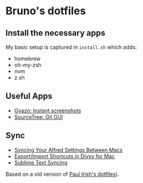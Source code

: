 # Bruno's dotfiles

## Install the necessary apps

My basic setup is captured in `install.sh` which adds:

* homebrew
* oh-my-zsh
* nvm
* z.sh

## Useful Apps

* [Gyazo: Instant screenshots](https://gyazo.com/)
* [SourceTree: Git GUI](https://www.sourcetreeapp.com/)

## Sync

* [Syncing Your Alfred Settings Between Macs](https://www.alfredapp.com/help/advanced/sync/)
* [Export/Import Shortcuts in Divvy for Mac](http://mizage.clarify-it.com/d/nxr9qg)
* [Sublime Text Syncing](https://packagecontrol.io/docs/syncing)

Based on a old version of [Paul Irish's dotfiles](https://github.com/paulirish/dotfiles)).
